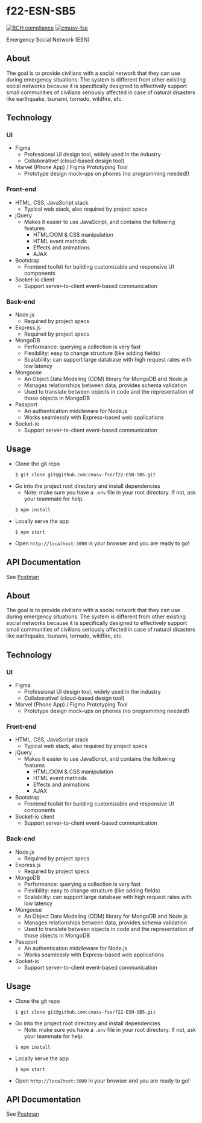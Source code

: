 # f22-ESN-SB5
[![BCH compliance](https://bettercodehub.com/edge/badge/cmusv-fse/f22-ESN-SB5?branch=main&token=628101c70b979dd6145949f4f3f9584a9fc40a0e)](https://bettercodehub.com/)
[![cmusv-fse](https://circleci.com/gh/cmusv-fse/f22-ESN-SB5.svg?style=svg&circle-token=d821cb8f2910ae91aec6265a03e042f62e5a5cd9)](https://circleci.com/gh/cmusv-fse/f22-ESN-SB5)


Emergency Social Network (ESN)

## About

The goal is to provide civilians with a social network that they can use during emergency situations. The system is different from other existing social networks because it is specifically designed to effectively support small communities of civilians seriously affected in case of natural disasters like earthquake, tsunami, tornado, wildfire, etc.


## Technology

### UI
- Figma
  - Professional UI design tool, widely used in the industry
  - Collaborative! (cloud-based design tool)
- Marvel (Phone App) / Figma Prototyping Tool
  - Prototype design mock-ups on phones (no programming needed!)


### Front-end
- HTML, CSS, JavaScript stack
  - Typical web stack, also required by project specs
- jQuery
  - Makes it easier to use JavaScript, and contains the following features
    - HTML/DOM & CSS manipulation
    - HTML event methods
    - Effects and animations
    - AJAX
- Bootstrap
  - Frontend toolkit for building customizable and responsive UI components
- Socket-io client
  - Support server-to-client event-based communication

### Back-end
- Node.js
  - Required by project specs
- Express.js
  - Required by project specs
- MongoDB
  - Performance: querying a collection is very fast
  - Flexibility: easy to change structure (like adding fields)
  - Scalability: can support large database with high request rates with low latency
- Mongoose
  - An Object Data Modeling (ODM) library for MongoDB and Node.js 
  - Manages relationships between data, provides schema validation
  - Used to translate between objects in code and the representation of those objects in MongoDB
- Passport
  - An authentication middleware for Node.js
  - Works seamlessly with Express-based web applications
- Socket-io
  - Support server-to-client event-based communication

## Usage

- Clone the git repo
  ```
  $ git clone git@github.com:cmusv-fse/f22-ESN-SB5.git
  ```
- Go into the project root directory and install dependencies
  - Note: make sure you have a `.env` file in your root directory. If not, ask your teammate for help.
  ```
  $ npm install
  ```
- Locally serve the app
  ```
  $ npm start
  ```
- Open `http://localhost:3000` in your browser and you are ready to go!

  
## API Documentation 

See [Postman](https://documenter.getpostman.com/view/23631377/2s83tFGWY1)


## About

The goal is to provide civilians with a social network that they can use during emergency situations. The system is different from other existing social networks because it is specifically designed to effectively support small communities of civilians seriously affected in case of natural disasters like earthquake, tsunami, tornado, wildfire, etc.


## Technology

### UI
- Figma
  - Professional UI design tool, widely used in the industry
  - Collaborative! (cloud-based design tool)
- Marvel (Phone App) / Figma Prototyping Tool
  - Prototype design mock-ups on phones (no programming needed!)


### Front-end
- HTML, CSS, JavaScript stack
  - Typical web stack, also required by project specs
- jQuery
  - Makes it easier to use JavaScript, and contains the following features
    - HTML/DOM & CSS manipulation
    - HTML event methods
    - Effects and animations
    - AJAX
- Bootstrap
  - Frontend toolkit for building customizable and responsive UI components
- Socket-io client
  - Support server-to-client event-based communication

### Back-end
- Node.js
  - Required by project specs
- Express.js
  - Required by project specs
- MongoDB
  - Performance: querying a collection is very fast
  - Flexibility: easy to change structure (like adding fields)
  - Scalability: can support large database with high request rates with low latency
- Mongoose
  - An Object Data Modeling (ODM) library for MongoDB and Node.js 
  - Manages relationships between data, provides schema validation
  - Used to translate between objects in code and the representation of those objects in MongoDB
- Passport
  - An authentication middleware for Node.js
  - Works seamlessly with Express-based web applications
- Socket-io
  - Support server-to-client event-based communication

## Usage

- Clone the git repo
  ```
  $ git clone git@github.com:cmusv-fse/f22-ESN-SB5.git
  ```
- Go into the project root directory and install dependencies
  - Note: make sure you have a `.env` file in your root directory. If not, ask your teammate for help.
  ```
  $ npm install
  ```
- Locally serve the app
  ```
  $ npm start
  ```
- Open `http://localhost:3000` in your browser and you are ready to go!

  
## API Documentation 

See [Postman](https://documenter.getpostman.com/view/23631377/2s83tFGWY1)

